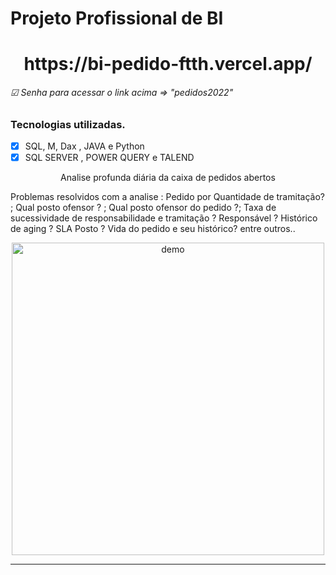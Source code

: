 # Projeto Profissional de BI
<h1 align="center">
https://bi-pedido-ftth.vercel.app/
<h6> ☑ Senha para acessar o link acima => "pedidos2022"</h6>
</h1>

### Tecnologias utilizadas.
- [x] SQL, M, Dax , JAVA e Python
- [x] SQL SERVER , POWER QUERY e TALEND

<p align="center">Analise profunda diária da caixa de pedidos abertos</p>
<p>Problemas resolvidos com a analise : Pedido por Quantidade de tramitação? ; Qual posto ofensor ? ; Qual posto ofensor do pedido ?; Taxa de sucessividade de responsabilidade e tramitação ? Responsável ? Histórico de aging ? SLA Posto ? Vida do pedido e seu histórico? entre outros..
</p>

<div align="center">
  <img src="https://i.ibb.co/5cfZVmC/77.png" alt="demo" height="500">
</div>
<hr />